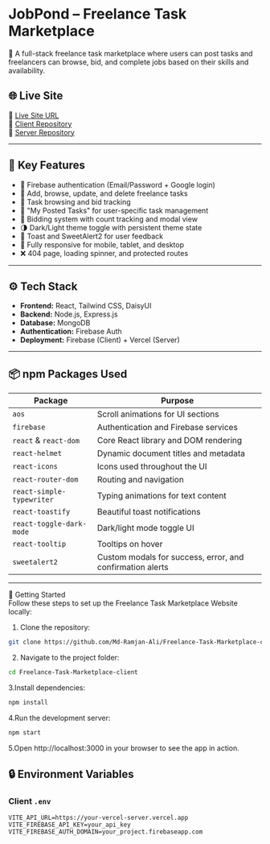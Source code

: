 # JobPond – Freelance Task Marketplace

🚀 A full-stack freelance task marketplace where users can post tasks and freelancers can browse, bid, and complete jobs based on their skills and availability.

## 🌐 Live Site

🔗 [Live Site URL](https://freelance-task-marketpla-af2da.web.app/)  
🔗 [Client Repository](https://github.com/Md-Ramjan-Ali/Freelance-Task-Marketplace-client)  
🔗 [Server Repository](https://github.com/Md-Ramjan-Ali/Freelance-Task-Marketplace-server)

---

## 🧩 Key Features

- 🔐 Firebase authentication (Email/Password + Google login)
- 📝 Add, browse, update, and delete freelance tasks
- 🔎 Task browsing and bid tracking
- 📌 "My Posted Tasks" for user-specific task management
- 🎯 Bidding system with count tracking and modal view
- 🌗 Dark/Light theme toggle with persistent theme state
- 💬 Toast and SweetAlert2 for user feedback
- 📱 Fully responsive for mobile, tablet, and desktop
- ❌ 404 page, loading spinner, and protected routes

---

## ⚙️ Tech Stack

- **Frontend:** React, Tailwind CSS, DaisyUI
- **Backend:** Node.js, Express.js
- **Database:** MongoDB
- **Authentication:** Firebase Auth
- **Deployment:** Firebase (Client) + Vercel (Server)

---

## 📦 npm Packages Used

| Package                   | Purpose                                                  |
|---------------------------|----------------------------------------------------------|
| `aos`                     | Scroll animations for UI sections                        |
| `firebase`                | Authentication and Firebase services                     |
| `react` & `react-dom`     | Core React library and DOM rendering                     |
| `react-helmet`            | Dynamic document titles and metadata                     |
| `react-icons`             | Icons used throughout the UI                             |
| `react-router-dom`        | Routing and navigation                                   |
| `react-simple-typewriter`| Typing animations for text content                       |
| `react-toastify`          | Beautiful toast notifications                           |
| `react-toggle-dark-mode` | Dark/light mode toggle UI                                |
| `react-tooltip`           | Tooltips on hover                                       |
| `sweetalert2`             | Custom modals for success, error, and confirmation alerts|

---

🚀 Getting Started  
Follow these steps to set up the  Freelance Task Marketplace Website locally:

1. Clone the repository:  
```bash
git clone https://github.com/Md-Ramjan-Ali/Freelance-Task-Marketplace-client
```
2. Navigate to the project folder:
```bash
cd Freelance-Task-Marketplace-client
```
3.Install dependencies:
```bash
npm install
```
4.Run the development server:
```bash
npm start
```
5.Open http://localhost:3000 in your browser to see the app in action.

## 🔒 Environment Variables

### Client `.env`
```env
VITE_API_URL=https://your-vercel-server.vercel.app
VITE_FIREBASE_API_KEY=your_api_key
VITE_FIREBASE_AUTH_DOMAIN=your_project.firebaseapp.com
